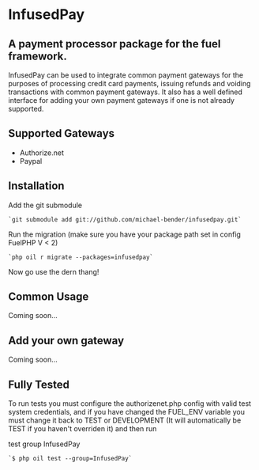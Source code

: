 # InfusedPay
## A payment processor package for the fuel framework.
InfusedPay can be used to integrate common payment gateways for the purposes of processing
credit card payments, issuing refunds and voiding transactions with common payment gateways. It
also has a well defined interface for adding your own payment gateways if one is not already supported.

## Supported Gateways
- Authorize.net
- Paypal

## Installation
Add the git submodule

    `git submodule add git://github.com/michael-bender/infusedpay.git`

Run the migration (make sure you have your package path set in config FuelPHP V < 2)

    `php oil r migrate --packages=infusedpay`

Now go use the dern thang!

## Common Usage
Coming soon...

## Add your own gateway
Coming soon...

## Fully Tested
To run tests you must configure the authorizenet.php config with valid test system credentials, and if you have changed the
 FUEL_ENV variable you must change it back to TEST or DEVELOPMENT (It will automatically be TEST if you haven't overriden it)
 and then run

test group InfusedPay

    `$ php oil test --group=InfusedPay`


